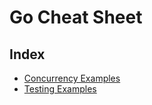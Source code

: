 # Go Cheat Sheet

## Index

- [Concurrency Examples](./docs/concurrency/concurrency_examples.md)
- [Testing Examples](./docs/testing/testing_examples.md)
